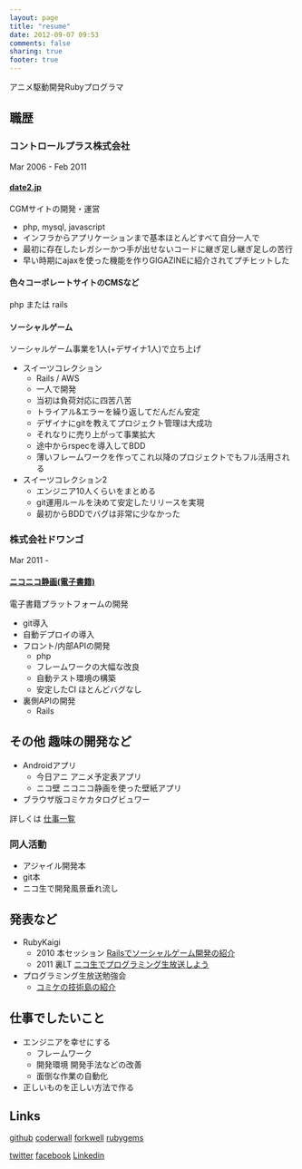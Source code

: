 ```yaml
---
layout: page
title: "resume"
date: 2012-09-07 09:53
comments: false
sharing: true
footer: true
---
```


アニメ駆動開発Rubyプログラマ

## 職歴
### コントロールプラス株式会社
Mar 2006 - Feb 2011

#### [date2.jp](http://date2.jp)
CGMサイトの開発・運営

- php, mysql, javascript
- インフラからアプリケーションまで基本ほとんどすべて自分一人で
- 最初に存在したレガシーかつ手が出せないコードに継ぎ足し継ぎ足しの苦行
- 早い時期にajaxを使った機能を作りGIGAZINEに紹介されてプチヒットした

#### 色々コーポレートサイトのCMSなど
php または rails

#### ソーシャルゲーム
ソーシャルゲーム事業を1人(+デザイナ1人)で立ち上げ

- スイーツコレクション
  - Rails / AWS
  - 一人で開発
  - 当初は負荷対応に四苦八苦
  - トライアル&エラーを繰り返してだんだん安定
  - デザイナにgitを教えてプロジェクト管理は大成功
  - それなりに売り上がって事業拡大
  - 途中からrspecを導入してBDD
  - 薄いフレームワークを作ってこれ以降のプロジェクトでもフル活用される
- スイーツコレクション2
  - エンジニア10人くらいをまとめる
  - git運用ルールを決めて安定したリリースを実現
  - 最初からBDDでバグは非常に少なかった

### 株式会社ドワンゴ
Mar 2011 -

#### [ニコニコ静画(電子書籍)](http://seiga.nicovideo.jp/book/ "ニコニコ静画(電子書籍)")
電子書籍プラットフォームの開発

- git導入
- 自動デプロイの導入
- フロント/内部APIの開発
  - php
  - フレームワークの大幅な改良
  - 自動テスト環境の構築
  - 安定したCI ほとんどバグなし
- 裏側APIの開発
  - Rails

## その他 趣味の開発など

- Androidアプリ
  - 今日アニ アニメ予定表アプリ
  - ニコ壁 ニコニコ静画を使った壁紙アプリ
- ブラウザ版コミケカタログビュワー

詳しくは [仕事一覧](https://hat.io/users/masarakki "hat.io")

### 同人活動

- アジャイル開発本
- git本
- ニコ生で開発風景垂れ流し

## 発表など

- RubyKaigi
  - 2010 本セッション [Railsでソーシャルゲーム開発の紹介](http://www.slideshare.net/MasakiYamada/rubykaigi2010)
  - 2011 裏LT [ニコ生でプログラミング生放送しよう](http://www.slideshare.net/MasakiYamada/ruby-kaigi-2011-harajukurb)
- プログラミング生放送勉強会
  - [コミケの技術島の紹介](http://www.slideshare.net/MasakiYamada/ss-12047599)

## 仕事でしたいこと

- エンジニアを幸せにする
  - フレームワーク
  - 開発環境 開発手法などの改善
  - 面倒な作業の自動化
- 正しいものを正しい方法で作る

## Links

[github](https://github.com/masarakki)
[coderwall](http://coderwall.com/masarakki)
[forkwell](http://forkwell.com/u/masarakki)
[rubygems](https://rubygems.org/profiles/47779)

[twitter](https://twitter.com/masarakki)
[facebook](https://www.facebook.com/masarakki)
[Linkedin](http://www.linkedin.com/profile/view?id=76807237)
